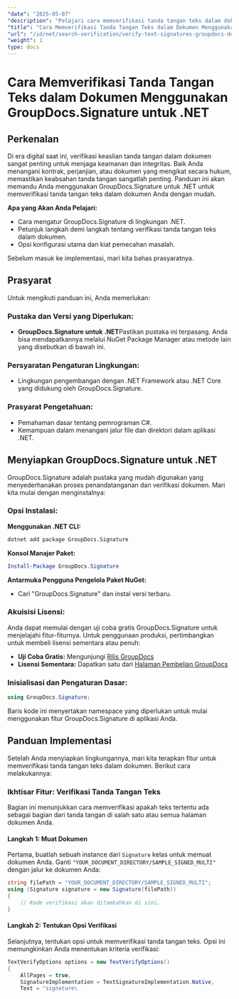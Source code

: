 ```yaml
---
"date": "2025-05-07"
"description": "Pelajari cara memverifikasi tanda tangan teks dalam dokumen menggunakan GroupDocs.Signature untuk .NET. Panduan ini mencakup pengaturan, verifikasi langkah demi langkah, dan aplikasi praktis."
"title": "Cara Memverifikasi Tanda Tangan Teks dalam Dokumen Menggunakan GroupDocs.Signature untuk .NET"
"url": "/id/net/search-verification/verify-text-signatures-groupdocs-dotnet/"
"weight": 1
type: docs
---
```

# Cara Memverifikasi Tanda Tangan Teks dalam Dokumen Menggunakan GroupDocs.Signature untuk .NET

## Perkenalan

Di era digital saat ini, verifikasi keaslian tanda tangan dalam dokumen sangat penting untuk menjaga keamanan dan integritas. Baik Anda menangani kontrak, perjanjian, atau dokumen yang mengikat secara hukum, memastikan keabsahan tanda tangan sangatlah penting. Panduan ini akan memandu Anda menggunakan GroupDocs.Signature untuk .NET untuk memverifikasi tanda tangan teks dalam dokumen Anda dengan mudah.

**Apa yang Akan Anda Pelajari:**
- Cara mengatur GroupDocs.Signature di lingkungan .NET.
- Petunjuk langkah demi langkah tentang verifikasi tanda tangan teks dalam dokumen.
- Opsi konfigurasi utama dan kiat pemecahan masalah.

Sebelum masuk ke implementasi, mari kita bahas prasyaratnya.

## Prasyarat

Untuk mengikuti panduan ini, Anda memerlukan:

### Pustaka dan Versi yang Diperlukan:
- **GroupDocs.Signature untuk .NET**Pastikan pustaka ini terpasang. Anda bisa mendapatkannya melalui NuGet Package Manager atau metode lain yang disebutkan di bawah ini.

### Persyaratan Pengaturan Lingkungan:
- Lingkungan pengembangan dengan .NET Framework atau .NET Core yang didukung oleh GroupDocs.Signature.

### Prasyarat Pengetahuan:
- Pemahaman dasar tentang pemrograman C#.
- Kemampuan dalam menangani jalur file dan direktori dalam aplikasi .NET.

## Menyiapkan GroupDocs.Signature untuk .NET

GroupDocs.Signature adalah pustaka yang mudah digunakan yang menyederhanakan proses penandatanganan dan verifikasi dokumen. Mari kita mulai dengan menginstalnya:

### Opsi Instalasi:

**Menggunakan .NET CLI:**
```bash
dotnet add package GroupDocs.Signature
```

**Konsol Manajer Paket:**
```powershell
Install-Package GroupDocs.Signature
```

**Antarmuka Pengguna Pengelola Paket NuGet:**
- Cari "GroupDocs.Signature" dan instal versi terbaru.

### Akuisisi Lisensi:

Anda dapat memulai dengan uji coba gratis GroupDocs.Signature untuk menjelajahi fitur-fiturnya. Untuk penggunaan produksi, pertimbangkan untuk membeli lisensi sementara atau penuh:
- **Uji Coba Gratis:** Mengunjungi [Rilis GroupDocs](https://releases.groupdocs.com/signature/net/)
- **Lisensi Sementara:** Dapatkan satu dari [Halaman Pembelian GroupDocs](https://purchase.groupdocs.com/temporary-license/)

### Inisialisasi dan Pengaturan Dasar:

```csharp
using GroupDocs.Signature;
```

Baris kode ini menyertakan namespace yang diperlukan untuk mulai menggunakan fitur GroupDocs.Signature di aplikasi Anda.

## Panduan Implementasi

Setelah Anda menyiapkan lingkungannya, mari kita terapkan fitur untuk memverifikasi tanda tangan teks dalam dokumen. Berikut cara melakukannya:

### Ikhtisar Fitur: Verifikasi Tanda Tangan Teks
Bagian ini menunjukkan cara memverifikasi apakah teks tertentu ada sebagai bagian dari tanda tangan di salah satu atau semua halaman dokumen Anda.

#### Langkah 1: Muat Dokumen
Pertama, buatlah sebuah instance dari `Signature` kelas untuk memuat dokumen Anda. Ganti `"YOUR_DOCUMENT_DIRECTORY/SAMPLE_SIGNED_MULTI"` dengan jalur ke dokumen Anda:

```csharp
string filePath = "YOUR_DOCUMENT_DIRECTORY/SAMPLE_SIGNED_MULTI";
using (Signature signature = new Signature(filePath))
{
    // Kode verifikasi akan ditambahkan di sini.
}
```

#### Langkah 2: Tentukan Opsi Verifikasi
Selanjutnya, tentukan opsi untuk memverifikasi tanda tangan teks. Opsi ini memungkinkan Anda menentukan kriteria verifikasi:

```csharp
TextVerifyOptions options = new TextVerifyOptions()
{
    AllPages = true,
    SignatureImplementation = TextSignatureImplementation.Native,
    Text = "signature\